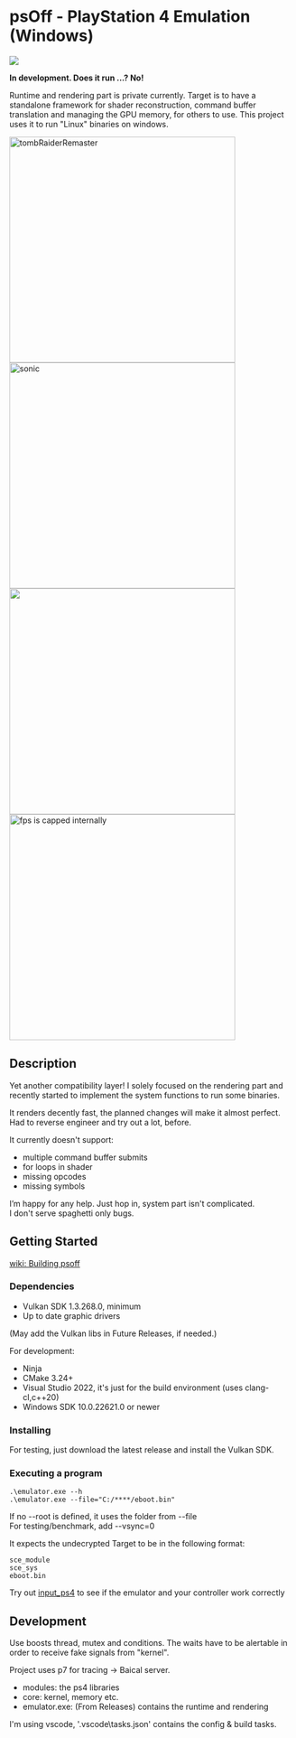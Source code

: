 # psOff - PlayStation 4 Emulation (Windows)

[<img src="https://img.shields.io/discord/1215784508708749322?color=5865F2&label=ps_off&logo=discord&logoColor=white"/>](https://discord.gg/Jd2AuBN6eW)

**In development. Does it run ...? No!**


Runtime and rendering part is private currently.
Target is to have a standalone framework for shader reconstruction, command buffer translation and managing the GPU memory, for others to use. This project uses it to run "Linux" binaries on windows.

<img width="400" alt="tombRaiderRemaster" src="https://github.com/SysRay/psOff_public/assets/48695846/0881599d-ad3d-4c44-a4b1-8503999e9f05">
<img width="400" alt="sonic" src="https://github.com/SysRay/psOff_public/assets/48695846/d3c646b9-bb14-4c9f-a2f2-80bc5a184d74">
<img src="https://github.com/SysRay/psOff_public/assets/48695846/6156412e-569d-4f2a-b8d2-061d6942e107" width="400">
<img src="https://github.com/SysRay/psOff_public/assets/48695846/7e723874-5bb9-4cb7-bb28-5b0001d81f65" width="400" title="fps is capped internally">

## Description
Yet another compatibility layer! I solely focused on the rendering part and recently started to implement the system functions to run some binaries.

It renders decently fast, the planned changes will make it almost perfect. Had to reverse engineer and try out a lot, before.

It currently doesn't support:
+ multiple command buffer submits
+ for loops in shader
+ missing opcodes
+ missing symbols


I’m happy for any help. Just hop in, system part isn't complicated. \
I don't serve spaghetti only bugs.


## Getting Started
[wiki: Building psoff](https://github.com/SysRay/psOff_public/wiki/Building-psOff-from-scratch)

### Dependencies
+ Vulkan SDK 1.3.268.0, minimum
+ Up to date graphic drivers

(May add the Vulkan libs in Future Releases, if needed.)

For development:

+ Ninja
+ CMake 3.24+
+ Visual Studio 2022, it's just for the build environment (uses clang-cl,c++20)
+ Windows SDK 10.0.22621.0 or newer



### Installing
For testing, just download the latest release and install the Vulkan SDK.

### Executing a program

```
.\emulator.exe --h
.\emulator.exe --file="C:/****/eboot.bin"
```
If no --root is defined, it uses the folder from --file \
For testing/benchmark, add --vsync=0


It expects the undecrypted Target to be in the following format:
```
sce_module
sce_sys
eboot.bin
```

Try out [input_ps4](https://github.com/igor725/input_ps4) to see if the emulator and your controller work correctly

## Development

Use boosts thread, mutex and conditions. The waits have to be alertable in order to receive fake signals from "kernel".

Project uses p7 for tracing -> Baical server.

* modules: the ps4 libraries
* core: kernel, memory etc.
* emulator.exe: (From Releases) contains the runtime and rendering

I'm using vscode, '.vscode\tasks.json' contains the config & build tasks.
